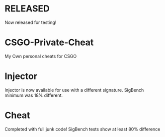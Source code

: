 # RELEASED
Now released for testing!
# CSGO-Private-Cheat
My Own personal cheats for CSGO
# Injector
Injector is now available for use with a different signature. SigBench minimum was 18% different.
# Cheat 
Completed with full junk code! SigBench tests show at least 80% difference
